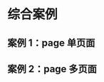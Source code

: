 # 综合案例

## 案例 1：page 单页面

<code src="./demo2/index.tsx"></code>

## 案例 2：page 多页面

<!-- <code src="./demo1/index.tsx"></code> -->

